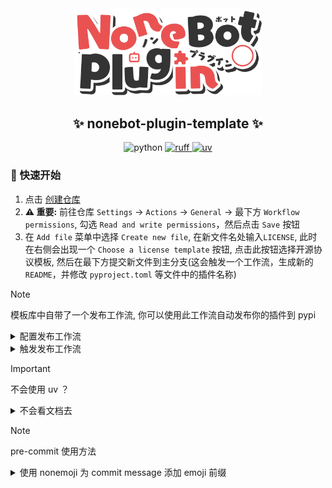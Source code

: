 <div align="center">
    <a href="https://v2.nonebot.dev/store">
    <img src="./.docs/NoneBotPlugin.svg" width="300" alt="logo"></a>
</div>
<div align="center">

## ✨ nonebot-plugin-template ✨

<img src="https://img.shields.io/badge/python-3.10+-blue.svg" alt="python">
<a href="https://github.com/astral-sh/ruff">
    <img src="https://img.shields.io/endpoint?url=https://raw.githubusercontent.com/charliermarsh/ruff/main/assets/badge/v2.json" alt="ruff">
</a>
<a href="https://github.com/astral-sh/uv">
    <img src="https://img.shields.io/endpoint?url=https://raw.githubusercontent.com/astral-sh/uv/main/assets/badge/v0.json" alt="uv">
</a>
</div>

### 🎉 快速开始

1. 点击 [创建仓库](https://github.com/new?template_owner=fllesser&template_name=nonebot-plugin-template&owner=%40me&name=nonebot-plugin-&visibility=public)
2. **⚠️ 重要:** 前往仓库 `Settings` -> `Actions` -> `General` -> 最下方 `Workflow permissions`, 勾选 `Read and write permissions`，然后点击 `Save` 按钮
3. 在 `Add file` 菜单中选择 `Create new file`, 在新文件名处输入`LICENSE`, 此时在右侧会出现一个 `Choose a license template` 按钮, 点击此按钮选择开源协议模板, 然后在最下方提交新文件到主分支(这会触发一个工作流，生成新的 `README`，并修改 `pyproject.toml` 等文件中的插件名称)

> [!NOTE]
> 模板库中自带了一个发布工作流, 你可以使用此工作流自动发布你的插件到 pypi

<details>
<summary>配置发布工作流</summary>

1. 前往 https://pypi.org/manage/account/#api-tokens 并创建一个新的 API 令牌。创建成功后不要关闭页面，不然你将无法再次查看此令牌。
2. 在单独的浏览器选项卡或窗口中，打开 [Actions secrets and variables](./settings/secrets/actions) 页面。你也可以在 Settings - Secrets and variables - Actions 中找到此页面。
3. 点击 New repository secret 按钮，创建一个名为 `PYPI_API_TOKEN` 的新令牌，并从第一步复制粘贴令牌。

</details>

<details>
<summary>触发发布工作流</summary>

从本地推送任意 `tag` 即可触发。

创建 `tag`:

    git tag v*

推送本地所有 `tag`:

    git push origin --tags

</details>

> [!IMPORTANT]
> 不会使用 uv ？

<details>
<summary>不会看文档去</summary>

<details>
<summary>安装 uv </summary>

`windows`:

    powershell -c "irm https://astral.sh/uv/install.ps1 | iex"
`curl`:

    curl -LsSf https://astral.sh/uv/install.sh | sh
`pipx`:

    pipx install uv
    
</details>

安装所有依赖(自动创建 `venv` 虚拟环境, `-p` 指定 `python` 版本):

    uv sync --all-groups -p 3.12
添加其他依赖, 例如 `koishi`(bushi

    uv add koishi
[uv 文档](https://astral.sh/blog/uv)
</details>

> [!NOTE]
> pre-commit 使用方法

<details>
<summary>使用 nonemoji 为 commit message 添加 emoji 前缀 </summary>

安装所有依赖(自动创建 `venv` 虚拟环境, `-p` 指定 `python` 版本)

    uv sync --all-groups -p 3.12
安装 `pre-commit`

    pre-commit install
添加到暂存区

    git add <待提交文件>
使用 `nonemoji` 编辑 `commit message` 并**提交**

    nonemoji

仓库地址: [nonemoji](https://github.com/nonebot/nonemoji)
</details>
